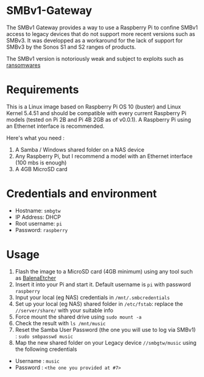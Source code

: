 # SMBv1-Gateway
The SMBv1 Gateway provides a way to use a Raspberry Pi to confine SMBv1 access to legacy devices that do not support more recent versions such as SMBv3.
It was developped as a workaround for the lack of support for SMBv3 by the Sonos S1 and S2 ranges of products.

The SMBv1 version is notoriously weak and subject to exploits such as [ransomwares](https://stealthbits.com/blog/what-is-smbv1-and-why-you-should-disable-it/)

# Requirements

This is a Linux image based on Raspberry Pi OS 10 (buster) and Linux Kernel 5.4.51 and should be compatible with every current Raspberry Pi models (tested on Pi 2B and Pi 4B 2GB as of v0.0.1).
A Raspberry Pi using an Ethernet interface is recommended.

Here's what you need :
1. A Samba / Windows shared folder on a NAS device
2. Any Raspberry Pi, but I recommend a model with an Ethernet interface (100 mbs is enough)
3. A 4GB MicroSD card

# Credentials and environment

* Hostname: `smbgtw`
* IP Address: DHCP
* Root username: `pi`
* Password: `raspberry`

# Usage

1. Flash the image to a MicroSD card (4GB minimum) using any tool such as [BalenaEtcher](https://www.balena.io/etcher/)
2. Insert it into your Pi and start it. Default username is `pi` with password `raspberry`
3. Input your local (eg NAS) credentials in `/mnt/.smbcredentials`
4. Set up your local (eg NAS) shared folder in `/etc/fstab`: replace the `//server/share/` with your suitable info
5. Force mount the shared drive using `sudo mount -a`
6. Check the result with `ls /mnt/music`
7. Reset the Samba User Password (the one you will use to log via SMBv1) : `sudo smbpasswd music`
8. Map the new shared folder on your Legacy device `//smbgtw/music` using the following credentials
* Username : `music`
* Password : `<the one you provided at #7>`
